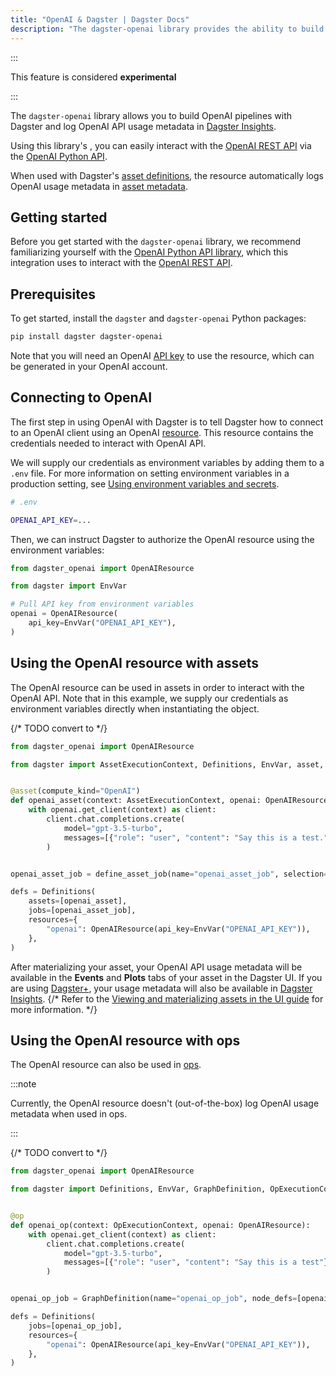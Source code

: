 ```yaml
---
title: "OpenAI & Dagster | Dagster Docs"
description: "The dagster-openai library provides the ability to build OpenAI pipelines with Dagster and log OpenAI API usage metadata in Dagster Insights."
---
```


:::

This feature is considered **experimental**

:::

The `dagster-openai` library allows you to build OpenAI pipelines with Dagster and log OpenAI API usage metadata in [Dagster Insights](/dagster-plus/features/insights).

Using this library's <PyObject section="libraries" module="dagster_openai" object="OpenAIResource" />, you can easily interact with the [OpenAI REST API](https://platform.openai.com/docs/introduction) via the [OpenAI Python API](https://github.com/openai/openai-python).

When used with Dagster's [asset definitions](/guides/build/assets/defining-assets), the resource automatically logs OpenAI usage metadata in [asset metadata](/guides/build/assets/metadata-and-tags/).

## Getting started

Before you get started with the `dagster-openai` library, we recommend familiarizing yourself with the [OpenAI Python API library](https://github.com/openai/openai-python), which this integration uses to interact with the [OpenAI REST API](https://platform.openai.com/docs/introduction).

## Prerequisites

To get started, install the `dagster` and `dagster-openai` Python packages:

```bash
pip install dagster dagster-openai
```

Note that you will need an OpenAI [API key](https://platform.openai.com/api-keys) to use the resource, which can be generated in your OpenAI account.


## Connecting to OpenAI

The first step in using OpenAI with Dagster is to tell Dagster how to connect to an OpenAI client using an OpenAI [resource](/guides/build/external-resources/). This resource contains the credentials needed to interact with OpenAI API.

We will supply our credentials as environment variables by adding them to a `.env` file. For more information on setting environment variables in a production setting, see [Using environment variables and secrets](/guides/deploy/using-environment-variables-and-secrets).

```bash
# .env

OPENAI_API_KEY=...
```

Then, we can instruct Dagster to authorize the OpenAI resource using the environment variables:

```python startafter=start_example endbefore=end_example file=/integrations/openai/resource.py
from dagster_openai import OpenAIResource

from dagster import EnvVar

# Pull API key from environment variables
openai = OpenAIResource(
    api_key=EnvVar("OPENAI_API_KEY"),
)
```

## Using the OpenAI resource with assets

The OpenAI resource can be used in assets in order to interact with the OpenAI API. Note that in this example, we supply our credentials as environment variables directly when instantiating the <PyObject section="definitions" module="dagster" object="Definitions" /> object.

{/* TODO convert to <CodeExample> */}
```python startafter=start_example endbefore=end_example file=/integrations/openai/assets.py
from dagster_openai import OpenAIResource

from dagster import AssetExecutionContext, Definitions, EnvVar, asset, define_asset_job


@asset(compute_kind="OpenAI")
def openai_asset(context: AssetExecutionContext, openai: OpenAIResource):
    with openai.get_client(context) as client:
        client.chat.completions.create(
            model="gpt-3.5-turbo",
            messages=[{"role": "user", "content": "Say this is a test."}],
        )


openai_asset_job = define_asset_job(name="openai_asset_job", selection="openai_asset")

defs = Definitions(
    assets=[openai_asset],
    jobs=[openai_asset_job],
    resources={
        "openai": OpenAIResource(api_key=EnvVar("OPENAI_API_KEY")),
    },
)
```

After materializing your asset, your OpenAI API usage metadata will be available in the **Events** and **Plots** tabs of your asset in the Dagster UI. If you are using [Dagster+](/dagster-plus), your usage metadata will also be available in [Dagster Insights](/dagster-plus/features/insights). {/* Refer to the [Viewing and materializing assets in the UI guide](https://docs.dagster.io/guides/build/assets/defining-assets#viewing-and-materializing-assets-in-the-ui) for more information. */}

## Using the OpenAI resource with ops

The OpenAI resource can also be used in [ops](/guides/build/ops).

:::note

Currently, the OpenAI resource doesn't (out-of-the-box) log OpenAI usage metadata when used in ops.

:::

{/* TODO convert to <CodeExample> */}
```python startafter=start_example endbefore=end_example file=/integrations/openai/ops.py
from dagster_openai import OpenAIResource

from dagster import Definitions, EnvVar, GraphDefinition, OpExecutionContext, op


@op
def openai_op(context: OpExecutionContext, openai: OpenAIResource):
    with openai.get_client(context) as client:
        client.chat.completions.create(
            model="gpt-3.5-turbo",
            messages=[{"role": "user", "content": "Say this is a test"}],
        )


openai_op_job = GraphDefinition(name="openai_op_job", node_defs=[openai_op]).to_job()

defs = Definitions(
    jobs=[openai_op_job],
    resources={
        "openai": OpenAIResource(api_key=EnvVar("OPENAI_API_KEY")),
    },
)
```
